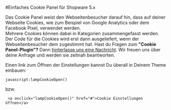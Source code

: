 #Einfaches Cookie Panel für Shopware 5.x

Das Cookie Panel weist den Webseitenbesucher darauf hin, dass auf deiner Webseite Cookies, wie zum Beispiel von Google Analytics oder dem Facebook Pixel, verwendet werden.<br>
Mehrere Cookies können dabei in Kategorien zusammengefasst werden.
Der Code für die Cookies wird erst dann ausgeliefert, wenn der Webseitenbesucher dem zugestimmt hat.
Hast du Fragen zum **"Cookie Panel-Plugin"?** Dann  <a href="https://www.lamp-solutions.de/kontakt/" target="_blank">hinterlasse uns eine Nachricht</a>.
Wir freuen uns über deine Anfrage und werden sie zeitnah beantworten.


Einen link zum Öffnen der Einstellungen kannst Du überall in Deinem Theme einbauen:

    javascript:lampCookieOpen()
   
bzw.

     <a onclick="lampCookieOpen()" href="#">Cookie Einstellungen öffnen</a>




